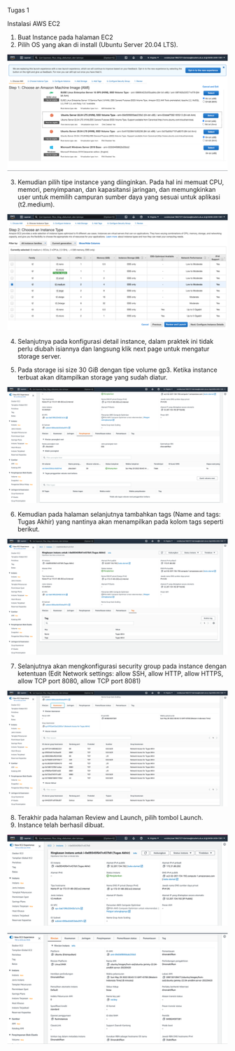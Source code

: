 Tugas 1

Instalasi AWS EC2

1. Buat Instance pada halaman EC2
2. Pilih OS yang akan di install (Ubuntu Server 20.04 LTS).

![ss os](./ss1.png)

3. Kemudian pilih tipe instance yang diinginkan. Pada hal ini memuat CPU, memori, penyimpanan, dan kapasitansi jaringan, dan memungkinkan user untuk memilih campuran sumber daya yang sesuai untuk aplikasi (t2.medium).

![ss type](./ss2.png)

4. Selanjutnya pada konfigurasi detail instance, dalam praktek ini tidak perlu diubah isiannya dan langsung klik next page untuk mengatur storage server.

5. Pada storage isi size 30 GiB dengan tipe volume gp3. Ketika instance terbuat akan ditampilkan storage yang sudah diatur.

![ss storage](./ss6.png)

6. Kemudian pada halaman selanjutnya tambahkan tags (Name and tags: Tugas Akhir) yang nantinya akan menampilkan pada kolom tags seperti berikut.

![ss tag](./ss7.png)

7. Selanjutnya akan mengkonfigurasi security group pada instance dengan ketentuan (Edit Network settings: allow SSH, allow HTTP, allow HTTPS, allow TCP port 8080, allow TCP port 8081)

![ss sec](./ss5.png)

8. Terakhir pada halaman Review and Launch, pilih tombol Launch.
9. Instance telah berhasil dibuat.

![ss detail](./ss3.png)

![ss detail2](./ss4.png)

